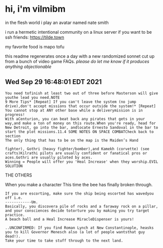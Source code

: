 # hi, i'm vilmibm

in the flesh world i play an avatar named nate smith

i run a hermetic intentional community on a linux server if you want to be ssh friends: https://tilde.town

my favorite food is mapo tofu

this readme regenerates once a day with a new randomized sonnet cut up from a bunch of video game FAQs.
_please do let me know if it produces anything objectionable_

## Wed Sep 29 16:48:01 EDT 2021

    You need tofinish at least two out of three before Masterson will give youthe lead you need.NOTE
    9 More Tips* [Repeat] If you can't leave the system (no jump drive),don't accept missions that occur outside the system!* [Repeat] You cannot stop at ANY other base while a deliverymission is in progress!
    With aCenturion, you can beat back any pirates that gets in your way,and make a ton of money on this route.When you're ready, head for New Detroit, go into the bar, andlocate Ernesto Sandoval in the bar to start the plot missions.11.4 SOME NOTES ON SPACE COMBATCheck back to section
    The only thing that has to be on the map is the Maiden’s Hand
    
    fighter), Gothri (heavy fighter/bomber),and Kamekh (corvette) (see crafts)Kilrathi pilots are usually confident or fanatical pros or aces.Gothri are usually piloted by aces.
    Winning = People will offer you 'Heal Increase' when they worship.EVIL SOLUTION
      THE OTHERS  When you make a character
    This time the bee has finally broken through.
    
    If you are escorting, make sure the ship being escorted has wavedyou off i.e.
    ------------Um.
    Basically, you discovera pile of rocks and a faraway rock on a pillar, and your consciences decide totorture you by making you try target practice.
    A beach ball and a Heal Increase MiracleDispenser is yours!
    
    ..UNCONFIRMED: If you find Roman Lynch at New Constantinople, heasks you to kill Governor Menesch also (a lot of people wantsthat guy dead!).
    Take your time to take stuff through to the next land.
